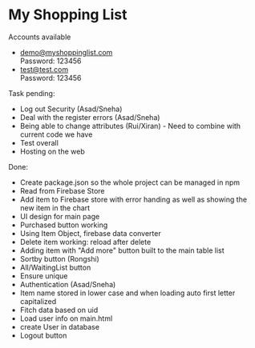 # My Shopping List

Accounts available
- demo@myshoppinglist.com  
Password: 123456
- test@test.com   
Password: 123456

Task pending:

- Log out Security (Asad/Sneha)
- Deal with the register errors (Asad/Sneha)
- Being able to change attributes (Rui/Xiran)   - Need to combine with current code we have
- Test overall
- Hosting on the web

Done:

- Create package.json so the whole project can be managed in npm
- Read from Firebase Store
- Add item to Firebase store with error handing as well as showing the new item in the chart
- UI design for main page
- Purchased button working
- Using Item Object, firebase data converter
- Delete item working: reload after delete
- Adding item with "Add more" button built to the main table list
- Sortby button (Rongshi)
- All/WaitingList button
- Ensure unique
- Authentication (Asad/Sneha)
- Item name stored in lower case and when loading auto first letter capitalized
- Fitch data based on uid
- Load user info on main.html
- create User in database
- Logout button